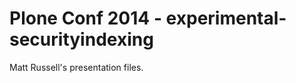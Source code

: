 Plone Conf 2014 - experimental-securityindexing
===============================================

Matt Russell's presentation files.

